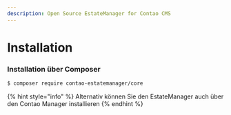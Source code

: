 ```yaml
---
description: Open Source EstateManager for Contao CMS
---
```


# Installation

### Installation über Composer

```bash
$ composer require contao-estatemanager/core
```

{% hint style="info" %}
Alternativ können Sie den EstateManager auch über den Contao Manager installieren
{% endhint %}


